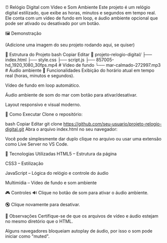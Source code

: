 ⏰ Relógio Digital com Vídeo e Som Ambiente
Este projeto é um relógio digital estilizado, que exibe as horas, minutos e segundos em tempo real. Ele conta com um vídeo de fundo em loop, e áudio ambiente opcional que pode ser ativado ou desativado por um botão.

🖼️ Demonstração

(Adicione uma imagem do seu projeto rodando aqui, se quiser)

📁 Estrutura do Projeto
bash
Copiar
Editar
📁 projeto-relogio-digital/
├── index.html
├── style.css
├── script.js
├── 857005-hd_1920_1080_30fps.mp4  # Vídeo de fundo
└── mar-calmado-272997.mp3        # Áudio ambiente
🚀 Funcionalidades
Exibição do horário atual em tempo real (horas, minutos e segundos).

Vídeo de fundo em loop automático.

Áudio ambiente de som do mar com botão para ativar/desativar.

Layout responsivo e visual moderno.

🔧 Como Executar
Clone o repositório:

bash
Copiar
Editar
git clone https://github.com/seu-usuario/projeto-relogio-digital.git
Abra o arquivo index.html no seu navegador:

Você pode simplesmente dar duplo clique no arquivo ou usar uma extensão como Live Server no VS Code.

📜 Tecnologias Utilizadas
HTML5 – Estrutura da página

CSS3 – Estilização

JavaScript – Lógica do relógio e controle do áudio

Multimídia – Vídeo de fundo e som ambiente

🎮 Controles
🔊 Clique no botão de som para ativar o áudio ambiente.

🔇 Clique novamente para desativar.

📌 Observações
Certifique-se de que os arquivos de vídeo e áudio estejam no mesmo diretório que o HTML.

Alguns navegadores bloqueiam autoplay de áudio, por isso o som pode iniciar como "muted".
